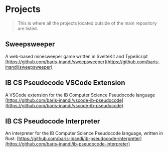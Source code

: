 # Projects

> This is where all the projects located outside of the main repository are listed.

## Sweepsweeper

A web-based minesweeper game written in SvelteKit and TypeScript
[https://github.com/baris-inandi/sweepsweeper](https://github.com/baris-inandi/sweepsweeper)

## IB CS Pseudocode VSCode Extension

A VSCode extension for the IB Computer Science Pseudocode language
[https://github.com/baris-inandi/vscode-ib-pseudocode](https://github.com/baris-inandi/vscode-ib-pseudocode)

## IB CS Pseudocode Interpreter

An interpreter for the IB Computer Science Pseudocode language, written in Rust.
[https://github.com/baris-inandi/ib-pseudocode-interpreter](https://github.com/baris-inandi/ib-pseudocode-interpreter)
